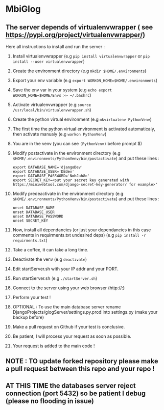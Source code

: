 # MbiGlog

## The server depends of virtualenvwrapper ( see https://pypi.org/project/virtualenvwrapper/)
 
Here all instructions to install and run the server :

1. Install virtualenvwrapper (e.g `pip install virtualenvwrapper` or `pip install --user virtualenvwrapper`)

2. Create the environment directory (e.g `mkdir $HOME/.environments`)  

3. Export your env variable (e.g `export WORKON_HOME=$HOME/.environments`)

4. Save the env var in your system (e.g `echo export WORKON_HOME=$HOME/Envs >> ~/.bashrc`)
 
5. Activate virtualenvwrapper (e.g `source /usr/local/bin/virtualenvwrapper.sh`)

6. Create the python virtual environment (e.g `mkvirtualenv PythonVenv`)

7. The first time the python virtual environment is activated automaticaly, then activate manualy (e.g `workon PythonVenv`)

8. You are in the venv (you can see `(PythonVenv)` before prompt $)

9. Modify postactivate in the environment directory (e.g `$HOME/.environments/PythonVenv/bin/postactivate`) and put these lines :
	
	`export DATABASE_NAME='djangoDev'`<br />
	`export DATABASE_USER='DBdev'`<br />
	`export DATABASE_PASSWORD='NohJah8o'`<br />
	`export SECRET_KEY=<put your secret key generated with https://miniwebtool.com/django-secret-key-generator/ for example>'`

10. Modify predeactivate in the environment directory (e.g `$HOME/.environments/PythonVenv/bin/postactivate`) and put these lines :

	`unset DATABASE_NAME` <br />
	`unset DATABASE_USER` <br />
	`unset DATABASE_PASSWORD` <br />
	`unset SECRET_KEY`

11. Now, install all dependancies (or just your dependancies in this case comments in requirments.txt undesired deps) (e.g `pip install -r requirments.txt`)

12. Take a coffee, it can take a long time.

13. Deactivate the venv (e.g `deactivate`)

14. Edit startServer.sh with your IP addr and your PORT.

15. Run startServer.sh (e.g `./startServer.sh`)

16. Connect to the server using your web browser (http://<IP>:<PORT>)

17. Perform your test !

18. OPTIONAL : To use the main database server rename DjangoProjects/glogServer/settings.py.prod into settings.py (make your backup before)

19. Make a pull request on Github if your test is conclusive.

20. Be patient, I will process your request as soon as possible.

21. Your request is added to the main code !

## NOTE : TO update forked repository please make a pull request between this repo and your repo !
## AT THIS TIME the databases server reject connection (port 5432) so be patient I debug (please no flooding in issue)

